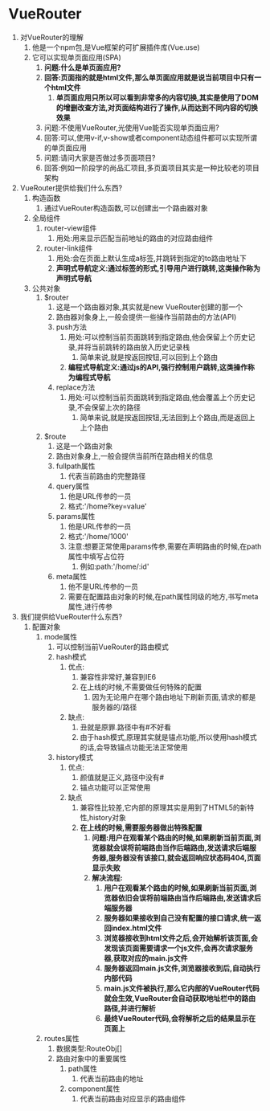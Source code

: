 # VueRouter

1. 对VueRouter的理解
   1. 他是一个npm包,是Vue框架的可扩展插件库(Vue.use)
   2. 它可以实现单页面应用(SPA)
      1. **问题:什么是单页面应用?**
      2. **回答:页面指的就是html文件,那么单页面应用就是说当前项目中只有一个html文件**
         1. **单页面应用只所以可以看到非常多的内容切换,其实是使用了DOM的增删改查方法,对页面结构进行了操作,从而达到不同内容的切换效果**
      3. 问题:不使用VueRouter,光使用Vue能否实现单页面应用?
      4. 回答:可以,使用v-if,v-show或者component动态组件都可以实现所谓的单页面应用
      5. 问题:请问大家是否做过多页面项目?
      6. 回答:例如一阶段学的尚品汇项目,多页面项目其实是一种比较老的项目架构
2. VueRouter提供给我们什么东西?
   1. 构造函数
      1. 通过VueRouter构造函数,可以创建出一个路由器对象
   2. 全局组件
      1. router-view组件
         1. 用处:用来显示匹配当前地址的路由的对应路由组件
      2. router-link组件
         1. 用处:会在页面上默认生成a标签,并跳转到指定的to路由地址下
         2. **声明式导航定义:通过标签的形式,引导用户进行跳转,这类操作称为声明式导航**
   3. 公共对象
      1. $router
         1. 这是一个路由器对象,其实就是new VueRouter创建的那一个
         2. 路由器对象身上,一般会提供一些操作当前路由的方法(API)
         3. push方法
            1. 用处:可以控制当前页面跳转到指定路由,他会保留上个历史记录,并将当前跳转的路由放入历史记录栈
               1. 简单来说,就是按返回按钮,可以回到上个路由
            2. **编程式导航定义:通过js的API,强行控制用户跳转,这类操作称为编程式导航**
         4. replace方法
            1. 用处:可以控制当前页面跳转到指定路由,他会覆盖上个历史记录,不会保留上次的路径
               1. 简单来说,就是按返回按钮,无法回到上个路由,而是返回上上个路由
      2. $route
         1. 这是一个路由对象
         2. 路由对象身上,一般会提供当前所在路由相关的信息
         3. fullpath属性
            1. 代表当前路由的完整路径
         4. query属性
            1. 他是URL传参的一员
            2. 格式:'/home?key=value'
         5. params属性
            1. 他是URL传参的一员
            2. 格式:'/home/1000'
            3. 注意:想要正常使用params传参,需要在声明路由的时候,在path属性中填写占位符
               1. 例如:path:'/home/:id'
         6. meta属性
            1. 他不是URL传参的一员
            2. 需要在配置路由对象的时候,在path属性同级的地方,书写meta属性,进行传参
3. 我们提供给VueRouter什么东西?
   1. 配置对象
      1. mode属性
         1. 可以控制当前VueRouter的路由模式
         2. hash模式
            1. 优点:
               1. 兼容性非常好,兼容到IE6
               2. 在上线的时候,不需要做任何特殊的配置
                  1. 因为无论用户在哪个路由地址下刷新页面,请求的都是服务器的/路径
            2. 缺点:
               1. 丑就是原罪.路径中有#不好看
               2. 由于hash模式,原理其实就是锚点功能,所以使用hash模式的话,会导致锚点功能无法正常使用
         3. history模式
            1. 优点:
               1. 颜值就是正义,路径中没有#
               2. 锚点功能可以正常使用
            2. 缺点
               1. 兼容性比较差,它内部的原理其实是用到了HTML5的新特性,history对象
               2. **在上线的时候,需要服务器做出特殊配置**
                  1. **问题:用户在观看某个路由的时候,如果刷新当前页面,浏览器就会误将前端路由当作后端路由,发送请求后端服务器,服务器没有该接口,就会返回响应状态码404,页面显示失败**
                  2. **解决流程:**
                     1. **用户在观看某个路由的时候,如果刷新当前页面,浏览器依旧会误将前端路由当作后端路由,发送请求后端服务器**
                     2. **服务器如果接收到自己没有配置的接口请求,统一返回index.html文件**
                     3. **浏览器接收到html文件之后,会开始解析该页面,会发现该页面需要请求一个js文件,会再次请求服务器,获取对应的main.js文件**
                     4. **服务器返回main.js文件,浏览器接收到后,自动执行内部代码**
                     5. **main.js文件被执行,那么它内部的VueRouter代码就会生效,VueRouter会自动获取地址栏中的路由路径,并进行解析**
                     6. **最终VueRouter代码,会将解析之后的结果显示在页面上**
      2. routes属性
         1. 数据类型:RouteObj[]
         2. 路由对象中的重要属性
            1. path属性
               1. 代表当前路由的地址
            2. component属性
               1. 代表当前路由对应显示的路由组件